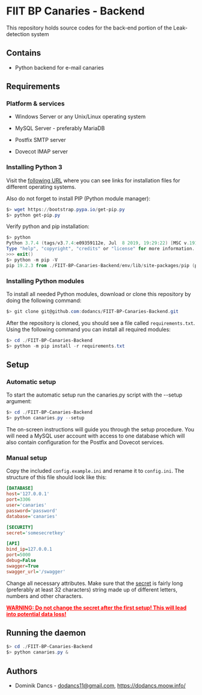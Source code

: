 # FIIT BP Canaries - Backend

This repository holds source codes for the back-end portion of the Leak-detection system



## Contains

- Python backend for e-mail canaries



## Requirements

### Platform & services

- Windows Server or any Unix/Linux operating system

- MySQL Server - preferably MariaDB
- Postfix SMTP server
- Dovecot IMAP server



### Installing Python 3

Visit the [following URL]( https://www.python.org/downloads/ ) where you can see links for installation files for different operating systems.

Also do not forget to install PIP (Python module manager):

```powershell
$> wget https://bootstrap.pypa.io/get-pip.py
$> python get-pip.py
```

Verify python and pip installation:

```powershell
$> python
Python 3.7.4 (tags/v3.7.4:e09359112e, Jul  8 2019, 19:29:22) [MSC v.1916 32 bit (Intel)] on win32
Type "help", "copyright", "credits" or "license" for more information.
>>> exit()
$> python -m pip -V
pip 19.2.3 from ./FIIT-BP-Canaries-Backend/env/lib/site-packages/pip (python 3.7)
```



### Installing Python modules

To install all needed Python modules, download or clone this repository by doing the following command:

```powershell
$> git clone git@github.com:dodancs/FIIT-BP-Canaries-Backend.git
```

After the repository is cloned, you should see a file called `requirements.txt`. Using the following command you can install all required modules:

```powershell
$> cd ./FIIT-BP-Canaries-Backend
$> python -m pip install -r requirements.txt
```



## Setup

### Automatic setup

To start the automatic setup run the canaries.py script with the --setup argument:

```powershell
$> cd ./FIIT-BP-Canaries-Backend
$> python canaries.py --setup
```



The on-screen instructions will guide you through the setup procedure. You will need a MySQL user account with access to one database which will also contain configuration for the Postfix and Dovecot services.



### Manual setup

Copy the included `config.example.ini` and rename it to `config.ini`. The structure of this file should look like this:

```ini
[DATABASE]
host='127.0.0.1'
port=3306
user='canaries'
password='password'
database='canaries'

[SECURITY]
secret='somesecretkey'

[API]
bind_ip=127.0.0.1
port=5000
debug=False
swagger=True
swagger_url='/swagger'
```

Change all necessary attributes. Make sure that the <u>secret</u> is fairly long (preferably at least 32 characters) string made up of different letters, numbers and other characters.

**<font color="red"><u>WARNING: Do not change the secret after the first setup! This will lead into potential data loss!</u></font>**



## Running the daemon

```powershell
$> cd ./FIIT-BP-Canaries-Backend
$> python canaries.py &
```



## Authors

- Dominik Dancs - dodancs11@gmail.com, https://dodancs.moow.info/
